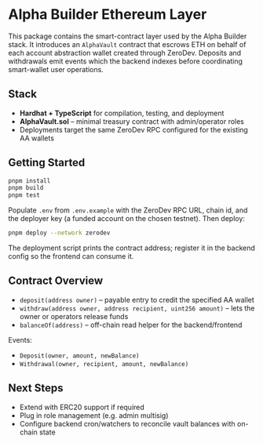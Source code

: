 # Alpha Builder Ethereum Layer

This package contains the smart-contract layer used by the Alpha Builder stack. It introduces an `AlphaVault` contract that escrows ETH on behalf of each account abstraction wallet created through ZeroDev. Deposits and withdrawals emit events which the backend indexes before coordinating smart-wallet user operations.

## Stack

- **Hardhat + TypeScript** for compilation, testing, and deployment
- **AlphaVault.sol** – minimal treasury contract with admin/operator roles
- Deployments target the same ZeroDev RPC configured for the existing AA wallets

## Getting Started

```bash
pnpm install
pnpm build
pnpm test
```

Populate `.env` from `.env.example` with the ZeroDev RPC URL, chain id, and the deployer key (a funded account on the chosen testnet). Then deploy:

```bash
pnpm deploy --network zerodev
```

The deployment script prints the contract address; register it in the backend config so the frontend can consume it.

## Contract Overview

- `deposit(address owner)` – payable entry to credit the specified AA wallet
- `withdraw(address owner, address recipient, uint256 amount)` – lets the owner or operators release funds
- `balanceOf(address)` – off-chain read helper for the backend/frontend

Events:

- `Deposit(owner, amount, newBalance)`
- `Withdrawal(owner, recipient, amount, newBalance)`

## Next Steps

- Extend with ERC20 support if required
- Plug in role management (e.g. admin multisig)
- Configure backend cron/watchers to reconcile vault balances with on-chain state
